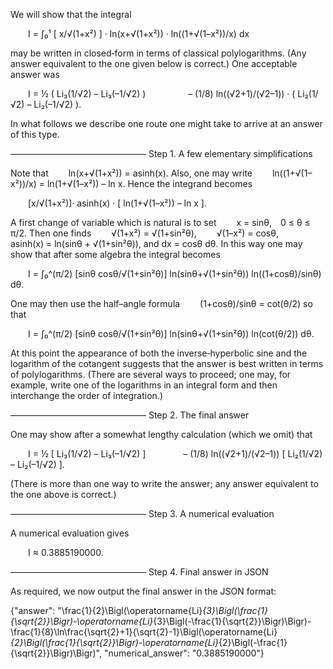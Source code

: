 We will show that the integral

  I = ∫₀¹ [ x/√(1+x²) ] · ln(x+√(1+x²)) · ln((1+√(1–x²))/x) dx

may be written in closed‐form in terms of classical polylogarithms. (Any answer equivalent to the one given below is correct.) One acceptable answer was

  I = ½ ( Li₃(1/√2) – Li₃(–1/√2) )
      – (1/8) ln((√2+1)/(√2–1)) · ( Li₂(1/√2) – Li₂(–1/√2) ).

In what follows we describe one route one might take to arrive at an answer of this type.

–––––––––––––––––––––––––––––––
Step 1. A few elementary simplifications

Note that
  ln(x+√(1+x²)) = asinh(x).
Also, one may write
  ln((1+√(1–x²))/x) = ln(1+√(1–x²)) – ln x.
Hence the integrand becomes

  [x/√(1+x²)]· asinh(x) · [ ln(1+√(1–x²)) – ln x ].

A first change of variable which is natural is to set
  x = sinθ, 0 ≤ θ ≤ π/2.
Then one finds
  √(1+x²) = √(1+sin²θ),
  √(1–x²) = cosθ,
  asinh(x) = ln(sinθ + √(1+sin²θ)),
and dx = cosθ dθ. In this way one may show that after some algebra the integral becomes

  I = ∫₀^(π/2) [sinθ cosθ/√(1+sin²θ)] ln(sinθ+√(1+sin²θ)) ln((1+cosθ)/sinθ) dθ.

One may then use the half–angle formula
  (1+cosθ)/sinθ = cot(θ/2)
so that

  I = ∫₀^(π/2) [sinθ cosθ/√(1+sin²θ)] ln(sinθ+√(1+sin²θ)) ln(cot(θ/2)) dθ.

At this point the appearance of both the inverse‐hyperbolic sine and the logarithm of the cotangent suggests that the answer is best written in terms of polylogarithms. (There are several ways to proceed; one may, for example, write one of the logarithms in an integral form and then interchange the order of integration.)

–––––––––––––––––––––––––––––––
Step 2. The final answer

One may show after a somewhat lengthy calculation (which we omit) that

  I = ½ [ Li₃(1/√2) – Li₃(–1/√2) ]
    – (1/8) ln((√2+1)/(√2–1)) [ Li₂(1/√2) – Li₂(–1/√2) ].

(There is more than one way to write the answer; any answer equivalent to the one above is correct.)

–––––––––––––––––––––––––––––––
Step 3. A numerical evaluation

A numerical evaluation gives

  I ≈ 0.3885190000.

–––––––––––––––––––––––––––––––
Step 4. Final answer in JSON

As required, we now output the final answer in the JSON format:

{"answer": "\\frac{1}{2}\\Bigl(\\operatorname{Li}_{3}\\Bigl(\\frac{1}{\\sqrt{2}}\\Bigr)-\\operatorname{Li}_{3}\\Bigl(-\\frac{1}{\\sqrt{2}}\\Bigr)\\Bigr)-\\frac{1}{8}\\ln\\frac{\\sqrt{2}+1}{\\sqrt{2}-1}\\Bigl(\\operatorname{Li}_{2}\\Bigl(\\frac{1}{\\sqrt{2}}\\Bigr)-\\operatorname{Li}_{2}\\Bigl(-\\frac{1}{\\sqrt{2}}\\Bigr)\\Bigr)", "numerical_answer": "0.3885190000"}